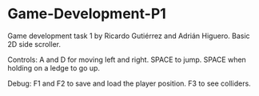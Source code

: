 # Game-Development-P1

Game development task 1 by Ricardo Gutiérrez and Adrián Higuero.
Basic 2D side scroller.

Controls: A and D for moving left and right.
          SPACE to jump.
          SPACE when holding on a ledge to go up.
         
Debug:
          F1 and F2 to save and load the player position.
          F3 to see colliders.
